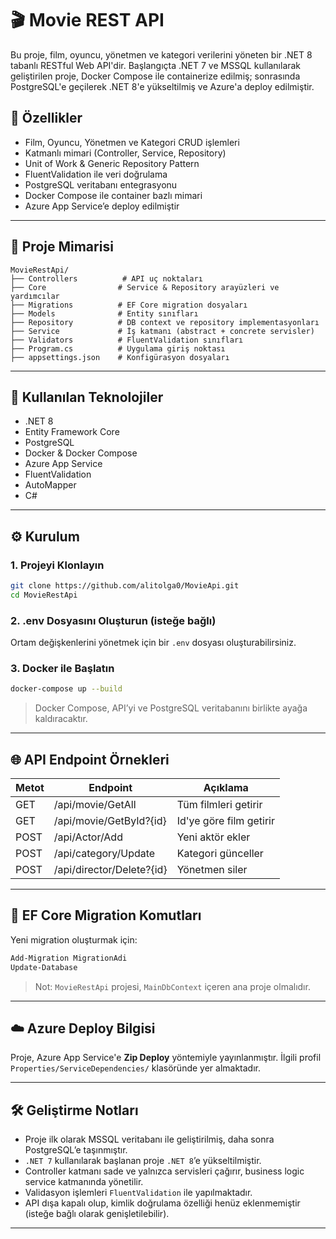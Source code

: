 
# 🎬 Movie REST API

Bu proje, film, oyuncu, yönetmen ve kategori verilerini yöneten bir .NET 8 tabanlı RESTful Web API'dir. Başlangıçta .NET 7 ve MSSQL kullanılarak geliştirilen proje, Docker Compose ile containerize edilmiş; sonrasında PostgreSQL'e geçilerek .NET 8'e yükseltilmiş ve Azure'a deploy edilmiştir.

## 🚀 Özellikler

- Film, Oyuncu, Yönetmen ve Kategori CRUD işlemleri
- Katmanlı mimari (Controller, Service, Repository)
- Unit of Work & Generic Repository Pattern
- FluentValidation ile veri doğrulama
- PostgreSQL veritabanı entegrasyonu
- Docker Compose ile container bazlı mimari
- Azure App Service’e deploy edilmiştir

---

## 🧱 Proje Mimarisi

```
MovieRestApi/
├── Controllers          # API uç noktaları
├── Core                # Service & Repository arayüzleri ve yardımcılar
├── Migrations          # EF Core migration dosyaları
├── Models              # Entity sınıfları
├── Repository          # DB context ve repository implementasyonları
├── Service             # İş katmanı (abstract + concrete servisler)
├── Validators          # FluentValidation sınıfları
├── Program.cs          # Uygulama giriş noktası
├── appsettings.json    # Konfigürasyon dosyaları
```

---

## 🧪 Kullanılan Teknolojiler

- .NET 8
- Entity Framework Core
- PostgreSQL
- Docker & Docker Compose
- Azure App Service
- FluentValidation
- AutoMapper
- C#

---

## ⚙️ Kurulum

### 1. Projeyi Klonlayın

```bash
git clone https://github.com/alitolga0/MovieApi.git
cd MovieRestApi
```

### 2. .env Dosyasını Oluşturun (isteğe bağlı)

Ortam değişkenlerini yönetmek için bir `.env` dosyası oluşturabilirsiniz.

### 3. Docker ile Başlatın

```bash
docker-compose up --build
```

> Docker Compose, API’yi ve PostgreSQL veritabanını birlikte ayağa kaldıracaktır.

---

## 🌐 API Endpoint Örnekleri

| Metot | Endpoint                  | Açıklama             |
|-------|---------------------------|----------------------|
| GET   | /api/movie/GetAll         | Tüm filmleri getirir |
| GET   | /api/movie/GetById?{id}   | Id'ye göre film getirir |
| POST  | /api/Actor/Add            | Yeni aktör ekler     |
| POST  | /api/category/Update      | Kategori günceller   |
| POST  | /api/director/Delete?{id} | Yönetmen siler       |

---

## 🧪 EF Core Migration Komutları

Yeni migration oluşturmak için:

```bash
Add-Migration MigrationAdi
Update-Database
```

> Not: `MovieRestApi` projesi, `MainDbContext` içeren ana proje olmalıdır.

---

## ☁️ Azure Deploy Bilgisi

Proje, Azure App Service'e **Zip Deploy** yöntemiyle yayınlanmıştır. İlgili profil `Properties/ServiceDependencies/` klasöründe yer almaktadır.

---

## 🛠 Geliştirme Notları

- Proje ilk olarak MSSQL veritabanı ile geliştirilmiş, daha sonra PostgreSQL’e taşınmıştır.
- `.NET 7` kullanılarak başlanan proje `.NET 8`’e yükseltilmiştir.
- Controller katmanı sade ve yalnızca servisleri çağırır, business logic service katmanında yönetilir.
- Validasyon işlemleri `FluentValidation` ile yapılmaktadır.
- API dışa kapalı olup, kimlik doğrulama özelliği henüz eklenmemiştir (isteğe bağlı olarak genişletilebilir).

---
